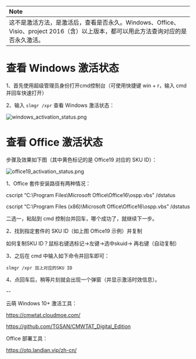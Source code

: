 | **Note**                                                                         |
| :------------------------------------------------------------------------------- |
| 这不是激活方法，是激活后，查看是否永久。Windows、Office、Visio、project 2016（含）以上版本，都可以用此方法查询对应的是否永久激活。 |

# 查看 Windows 激活状态

1、首先使用超级管理员身份打开cmd控制台（可使用快捷键 win + r，输入 cmd 并回车快速打开）

2、输入 `slmgr /xpr` 查看 Windows 激活状态：

<img alt="windows_activation_status.png" src="https://ituknown.cn/windows-media/activation_status/windows_activation_status.png">

# 查看 Office 激活状态

步骤及效果如下图（其中黄色标记的是 Office19 对应的 SKU ID）：

![office19_activation_status.png](https://ituknown.cn/windows-media/activation_status/office19_activation_status.png)

1、Office 套件安装路径有两种情况：

cscript “C:\Program Files\Microsoft Office\Office16\ospp.vbs” /dstatus

cscript “C:\Program Files (x86)\Microsoft Office\Office16\ospp.vbs” /dstatus

二选一，粘贴到 cmd 控制台并回车，哪个成功了，就继续下一步。

2、找到指定套件的 SKU ID（如上图 Office19 示例）并复制

如何复制SKU ID？鼠标右键选标记->左键->选中skuid-> 再右键（自动复制）

3、之后在 cmd 中输入如下命令并回车即可：

`slmgr /xpr 加上对应的SKU ID`

4、点回车后，稍等片刻就会出现一个弹窗（并显示激活时效信息）。

--

云萌 Windows 10+ 激活工具：

https://cmwtat.cloudmoe.com/

https://github.com/TGSAN/CMWTAT_Digital_Edition

Office 部署工具：

https://otp.landian.vip/zh-cn/